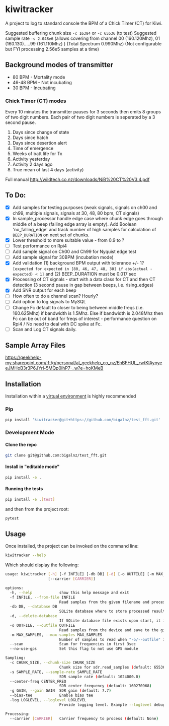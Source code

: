 # kiwitracker

A project to log to standard console the BPM of a Chick Timer (CT) for Kiwi.

Suggested buffering chunk size `-c 16384` or `-c 65536` (to test)
Suggested sample rate `-s 2.048e6` (allows covering from channel 00 (160.120Mhz), 01 (160.130).....99 (161.110Mhz) ) (Total Spectrum 0.990Mhz)
(Not configurable but FYI processing 2.56e5 samples at a time)

## Background modes of transmitter

* 80 BPM - Mortality mode
* 46-48 BPM - Not incubating
* 30 BPM - Incubating

### Chick Timer (CT) modes

  Every 10 minutes the transmitter pauses for 3 seconds then emits 8 groups of two digit numbers. Each pair of two digit numbers is seperated by a 3 second pause.

  1. Days since change of state
  2. Days since hatch
  3. Days since desertion alert
  4. Time of emergence
  5. Weeks of batt life for Tx
  6. Activity yesterday
  7. Activity 2 days ago
  8. True mean of last 4 days (activity)

Full manual http://wildtech.co.nz/downloads/NiB%20CT%20V3.4.pdf


## To Do:

- [X] Add samples for testing purposes (weak signals, signals on ch00 and ch99, multiple signals, signals at 30, 48, 80 bpm, CT signals)
- [X] In sample_processor handle edge case where chunk edge goes through middle of a beep (falling edge array is empty). Add Boolean 'no_falling_edge' and track number of high samples for calculation of `BEEP_DURATION` on next set of chunks.
- [X] Lower threshold to more suitable value - from 0.9 to ?
- [ ] Test performance on Rpi4
- [ ] Add sample signal on Ch00 and Ch99 for Nyquist edge test
- [ ] Add sample signal for 30BPM (incubation mode)
- [X] Add validation (1) background BPM output with tolerance +/- 1? `[expected for expected in [80, 46, 47, 48, 30] if abs(actual - expected) < 1]` and (2) BEEP_DURATION must be 0.017 sec
- [X] Processing of CT signals - start with a data class for CT and then CT detection (3 second pause in gap between beeps, i.e. rising_edges)
- [X] Add SNR output for each beep
- [ ] How often to do a channel scan? Hourly?
- [ ] Add option to log signals to MySQL
- [ ] Change Fc default to closer to being between middle freqs (i.e. 160.625Mhz) if bandwidth is 1.5Mhz. Else if bandwidth is 2.048Mhz then Fc can be out of band for freqs of interest - performance question on Rpi4 / No need to deal with DC spike at Fc.
- [ ] Scan and Log CT signals daily.

## Sample Array Files

https://geekhelp-my.sharepoint.com/:f:/g/personal/al_geekhelp_co_nz/EhBFHUL_rwtKlAynyeeJMHoB3r3P6JYrl-5MQp0ihP7-_w?e=hoKMeB


## Installation

Installation within a [virtual environment](https://docs.python.org/3.11/library/venv.html) is highly recommended

### Pip

```bash
pip install 'kiwitracker@git+https://github.com/bigalnz/test_fft.git'
```

### Development Mode

#### Clone the repo

```bash
git clone git@github.com:bigalnz/test_fft.git
```

#### Install in "editable mode"

```bash
pip install -e .
```

#### Running the tests

```bash
pip install -e .[test]
```

and then from the project root:

```bash
pytest
```

## Usage

Once installed, the project can be invoked on the command line:

```bash
kiwitracker --help
```

Which should display the following:

```bash
usage: kiwitracker [-h] [-f INFILE] [-db DB] [-d] [-o OUTFILE] [-m MAX_SAMPLES] [--scan] [--no-use-gps] [-c CHUNK_SIZE] [-s SAMPLE_RATE] [--center-freq CENTER_FREQ] [-g GAIN] [--bias-tee] [-log LOGLEVEL]
                   [--carrier [CARRIER]]

options:
  -h, --help            show this help message and exit
  -f INFILE, --from-file INFILE
                        Read samples from the given filename and process them
  -db DB, --database DB
                        SQLite database where to store processed results. Defaults to `main.db`. Environment variable KIWITRACKER_DB has priority.
  -d, --delete-database
                        If SQLite database file exists upon start, it is deleted.
  -o OUTFILE, --outfile OUTFILE
                        Read samples from the device and save to the given filename
  -m MAX_SAMPLES, --max-samples MAX_SAMPLES
                        Number of samples to read when "-o/--outfile" is specified
  --scan                Scan for frequencies in first 3sec
  --no-use-gps          Set this flag to not use GPS module

Sampling:
  -c CHUNK_SIZE, --chunk-size CHUNK_SIZE
                        Chunk size for sdr.read_samples (default: 65536)
  -s SAMPLE_RATE, --sample-rate SAMPLE_RATE
                        SDR sample rate (default: 1024000.0)
  --center-freq CENTER_FREQ
                        SDR center frequency (default: 160270968)
  -g GAIN, --gain GAIN  SDR gain (default: 7.7)
  --bias-tee            Enable bias tee
  -log LOGLEVEL, --loglevel LOGLEVEL
                        Provide logging level. Example --loglevel debug, default=warning

Processing:
  --carrier [CARRIER]   Carrier frequency to process (default: None)
```
